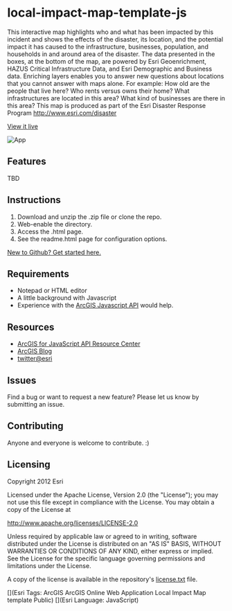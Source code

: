 # local-impact-map-template-js

This interactive map highlights who and what has been impacted by this incident and shows the effects of the disaster, its location, and the potential impact it has caused to the infrastructure, businesses, population, and households in and around area of the disaster. The data presented in the boxes, at the bottom of the map, are powered by Esri Geoenrichment, HAZUS Critical Infrastructure Data, and Esri Demographic and Business data. Enriching layers enables you to answer new questions about locations that you cannot answer with maps alone. For example: How old are the people that live here? Who rents versus owns their home? What infrastructures are located in this area? What kind of businesses are there in this area? This map is produced as part of the Esri Disaster Response Program http://www.esri.com/disaster

[View it live](http://driskull.github.io/local-impact-map-template-js/)

![App](https://raw.github.com/driskull/local-impact-map-template-js/master/resources/item.png)

## Features
TBD

## Instructions

1. Download and unzip the .zip file or clone the repo.
2. Web-enable the directory.
3. Access the .html page.
4. See the readme.html page for configuration options.

 [New to Github? Get started here.](https://github.com/)

## Requirements

* Notepad or HTML editor
* A little background with Javascript
* Experience with the [ArcGIS Javascript API](http://www.esri.com/) would help.

## Resources

* [ArcGIS for JavaScript API Resource Center](http://help.arcgis.com/en/webapi/javascript/arcgis/index.html)
* [ArcGIS Blog](http://blogs.esri.com/esri/arcgis/)
* [twitter@esri](http://twitter.com/esri)

## Issues

Find a bug or want to request a new feature?  Please let us know by submitting an issue.

## Contributing

Anyone and everyone is welcome to contribute. :)

## Licensing
Copyright 2012 Esri

Licensed under the Apache License, Version 2.0 (the "License");
you may not use this file except in compliance with the License.
You may obtain a copy of the License at

   http://www.apache.org/licenses/LICENSE-2.0

Unless required by applicable law or agreed to in writing, software
distributed under the License is distributed on an "AS IS" BASIS,
WITHOUT WARRANTIES OR CONDITIONS OF ANY KIND, either express or implied.
See the License for the specific language governing permissions and
limitations under the License.

A copy of the license is available in the repository's [license.txt](https://raw.github.com/Esri/local-impact-map-template-js/master/license.txt) file.

[](Esri Tags: ArcGIS ArcGIS Online Web Application Local Impact Map template Public)
[](Esri Language: JavaScript)
